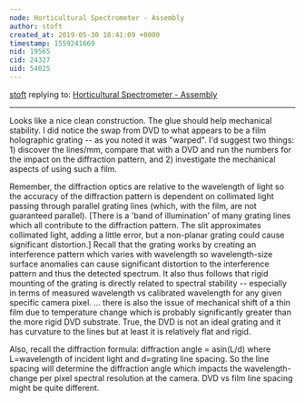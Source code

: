 ```yaml
---
node: Horticultural Spectrometer - Assembly
author: stoft
created_at: 2019-05-30 18:41:09 +0000
timestamp: 1559241669
nid: 19565
cid: 24327
uid: 54025
---
```




[stoft](../profile/stoft) replying to: [Horticultural Spectrometer - Assembly](../notes/jenjimah/05-30-2019/horticultural-spectrometer-assembly)

----
 Looks like a nice clean construction. The glue should help mechanical stability. I did notice the swap from DVD to what appears to be a film holographic grating -- as you noted it was "warped". I'd suggest two things: 1) discover the lines/mm, compare that with a DVD and run the numbers for the impact on the diffraction pattern, and 2) investigate the mechanical aspects of using such a film.

Remember, the diffraction optics are relative to the wavelength of light so the accuracy of the diffraction pattern is dependent on collimated light passing through parallel grating lines (which, with the film, are not guaranteed parallel). [There is a 'band of illumination' of many grating lines which all contribute to the diffraction pattern. The slit approximates collimated light, adding a little error, but a non-planar grating could cause significant distortion.] Recall that the grating works by creating an interference pattern which varies with wavelength so wavelength-size surface anomalies can cause significant distortion to the interference pattern and thus the detected spectrum. It also thus follows that rigid mounting of the grating is directly related to spectral stability -- especially in terms of measured wavelength vs calibrated wavelength for any given specific camera pixel. ... there is also the issue of mechanical shift of a thin film due to temperature change which is probably significantly greater than the more rigid DVD substrate. True, the DVD is not an ideal grating and it has curvature to the lines but at least it is relatively flat and rigid.

Also, recall the diffraction formula: diffraction angle = asin(L/d) where L=wavelength of incident light and d=grating line spacing. So the line spacing will determine the diffraction angle which impacts the wavelength-change per pixel spectral resolution at the camera. DVD vs film line spacing might be quite different.
